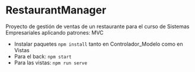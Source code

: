 # RestaurantManager

Proyecto de gestión de ventas de un restaurante para el curso de Sistemas Empresariales aplicando patrones: MVC

- Instalar paquetes `npm install` tanto en Controlador_Modelo como en Vistas
- Para el back:     `npm start`
- Para las vistas:  `npm run serve`